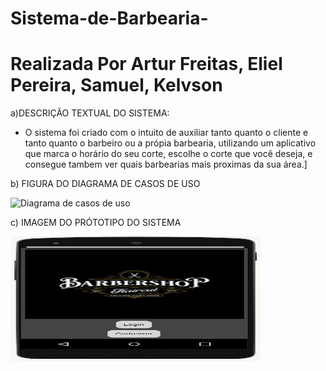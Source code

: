 # Sistema-de-Barbearia-

# Realizada Por Artur Freitas, Eliel Pereira, Samuel, Kelvson

a)DESCRIÇÃO TEXTUAL DO SISTEMA:
- O sistema foi criado com o intuito de auxiliar tanto quanto o cliente e tanto quanto o barbeiro ou a própia barbearia, utilizando um aplicativo que marca o horário do seu corte, escolhe o corte que você deseja, e consegue tambem ver quais barbearias mais proximas da sua área.]
  
b) FIGURA DO DIAGRAMA DE CASOS DE USO 

![Diagrama de casos de uso](URL_da_Imagem)

c) IMAGEM DO PRÓTOTIPO DO SISTEMA

<img src="/assets/imagem barbearia.jfif" width="400px" height="200px"/>

